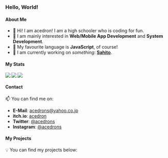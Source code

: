 ### Hello, World!

#### About Me

- 👋 Hi! I am acedron! I am a high schooler who is coding for fun.
- 🧠 I am mainly interested in **Web/Mobile App Development** and **System Development**.
- 💖 My favourite language is **JavaScript**, of course!
- 🔧 I am currently working on *something*: **[Sahito](https://github.com/sahito-org)**.

#### My Stats

<img src="https://github-readme-stats.vercel.app/api/top-langs/?username=acedron&theme=gruvbox" align="left">
<img src="https://github-readme-stats.vercel.app/api?username=acedron&show_icons=true&theme=gruvbox" align="left">
<img src="https://github-readme-stats.vercel.app/api/wakatime?username=acedron&theme=gruvbox&layout=compact">

#### Contact

📫 You can find me on:

- **E-Mail**: [acedrons@yahoo.co.jp](mailto:acedrons@yahoo.co.jp)
- **itch.io**: [acedron](https://acedrons.itch.io)
- **Twitter**: [@acedrons](https://twitter.com/acedrons)
- **Instagram**: [@acedrons](https://www.instagram.com/acedrons)

#### My Projects

💡 You can find my projects below:
